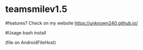 # teamsmilev1.5

#features? 
Check on my website
https://unknown240.github.io/

#Usage
bash install

(file on AndroidFileHost)

